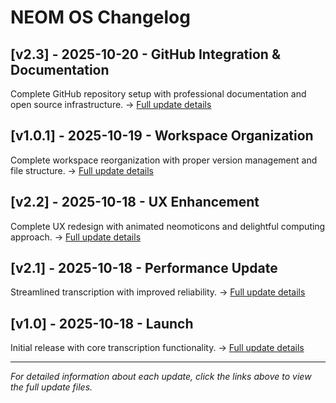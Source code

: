 # NEOM OS Changelog

## [v2.3] - 2025-10-20 - GitHub Integration & Documentation
Complete GitHub repository setup with professional documentation and open source infrastructure.
→ [Full update details](../updates/update-v2.3-2025-10-20.md)

## [v1.0.1] - 2025-10-19 - Workspace Organization
Complete workspace reorganization with proper version management and file structure.
→ [Full update details](../updates/update-v1.0.1-2025-10-19.md)

## [v2.2] - 2025-10-18 - UX Enhancement
Complete UX redesign with animated neomoticons and delightful computing approach.
→ [Full update details](../updates/update-v2.2-2025-10-18.md)

## [v2.1] - 2025-10-18 - Performance Update
Streamlined transcription with improved reliability.
→ [Full update details](../updates/update-v2.1-2025-10-18.md)

## [v1.0] - 2025-10-18 - Launch
Initial release with core transcription functionality.
→ [Full update details](../updates/update-v1.0-2025-10-18.md)

---

*For detailed information about each update, click the links above to view the full update files.*

